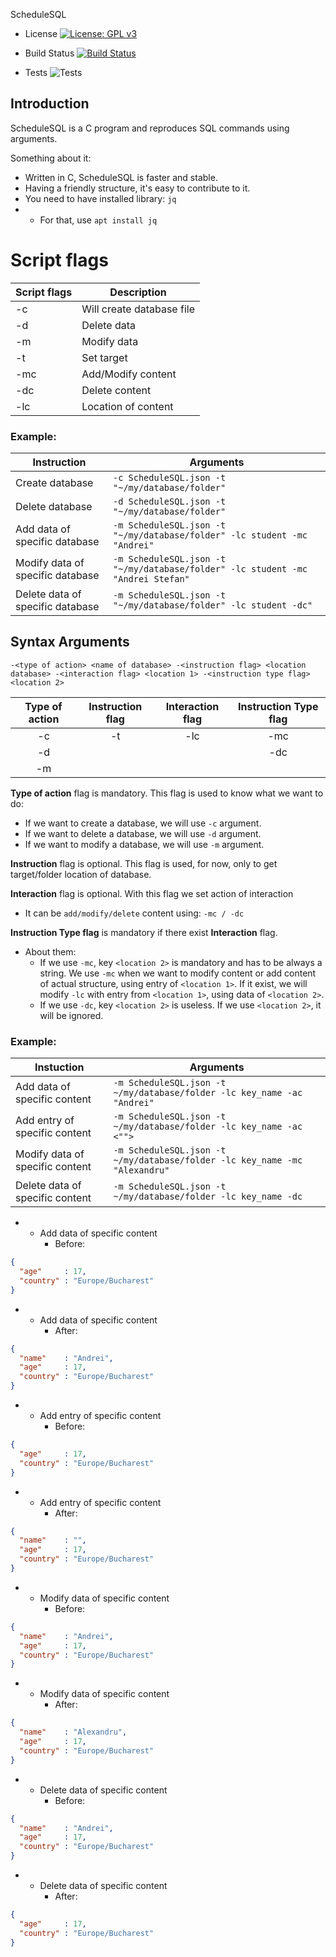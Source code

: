 ScheduleSQL

* License [![License: GPL v3](https://img.shields.io/badge/License-GPL%20v3-blue.svg)](LICENSE)

* Build Status [![Build Status](https://travis-ci.com/nicugnm/ScheduleSQL.svg?branch=main)](https://travis-ci.org/nicugnm/ScheduleSQL)

* Tests ![Tests]()




Introduction
-------------

ScheduleSQL is a C program and reproduces SQL commands using arguments.

Something about it:

* Written in C, ScheduleSQL is faster and stable.
* Having a friendly structure, it's easy to contribute to it.
* You need to have installed library: `jq`
*
    * For that, use `apt install jq`

# Script flags

| Script flags | Description                                                                           |
| ------------ | ------------------------------------------------------------------------------------- |
| -c           | Will create database file                               |
| -d           | Delete data                                                                      |
| -m           | Modify data                                                                 |
| -t           | Set target                           | |
| -mc          | Add/Modify content
| -dc          | Delete content
| -lc          | Location of content

### Example:

| Instruction                        | Arguments                        |
| --------------------------------  | --------------------------------------------------   |
| Create database                   | ``-c ScheduleSQL.json -t "~/my/database/folder"``  |
| Delete database                   | ``-d ScheduleSQL.json -t "~/my/database/folder"``  |
| Add data of specific database  | ``-m ScheduleSQL.json -t "~/my/database/folder" -lc student -mc "Andrei"`` |
| Modify data of specific database | ``-m ScheduleSQL.json -t "~/my/database/folder" -lc student -mc "Andrei Stefan"`` |
| Delete data of specific database | ``-m ScheduleSQL.json -t "~/my/database/folder" -lc student -dc"`` |

## Syntax Arguments

``-<type of action> <name of database> -<instruction flag> <location database> -<interaction flag> <location 1> -<instruction type flag> <location 2>``

| Type of action | Instruction flag | Interaction flag | Instruction Type flag |
| :---: | :---: | :---: | :---: |
| -c | -t | -lc | -mc
| -d |    |  | -dc
| -m |    |  |

**Type of action** flag is mandatory. This flag is used to know what we want to do:

* If we want to create a database, we will use `-c` argument.
* If we want to delete a database, we will use `-d` argument.
* If we want to modify a database, we will use `-m` argument.

**Instruction** flag is optional. This flag is used, for now, only to get target/folder location of database.

**Interaction** flag is optional. With this flag we set action of interaction

* It can be `add/modify/delete` content using: `-mc / -dc`

**Instruction Type flag** is mandatory if there exist **Interaction** flag.

* About them:
    - If we use `-mc`, key `<location 2>` is mandatory and has to be always a string. We use `-mc` when we want to
      modify content or add content of actual structure, using entry of `<location 1>`. If it exist, we will
      modify `-lc` with entry from `<location 1>`, using data of `<location 2>`.
    - If we use `-dc`, key `<location 2>` is useless. If we use `<location 2>`, it will be ignored.

### Example:

| Instuction                        | Arguments                        |
| --------------------------------  | --------------------------------------------------   |
| Add data of specific content     | ``-m ScheduleSQL.json -t ~/my/database/folder -lc key_name -ac "Andrei"`` |
| Add entry of specific content    | ``-m ScheduleSQL.json -t ~/my/database/folder -lc key_name -ac <"">`` |
| Modify data of specific content  | ``-m ScheduleSQL.json -t ~/my/database/folder -lc key_name -mc "Alexandru"`` |
| Delete data of specific content | ``-m ScheduleSQL.json -t ~/my/database/folder -lc key_name -dc`` |

* * Add data of specific content
     * Before:

```json
{
  "age"     : 17,
  "country" : "Europe/Bucharest"
}
```

* * Add data of specific content
    * After:

```json
{
  "name"    : "Andrei",
  "age"     : 17,
  "country" : "Europe/Bucharest"
}
```

* * Add entry of specific content
    * Before:

```json
{
  "age"     : 17,
  "country" : "Europe/Bucharest"
}
```
* * Add entry of specific content
    * After:

```json
{
  "name"    : "",
  "age"     : 17,
  "country" : "Europe/Bucharest"
}
```

* * Modify data of specific content
    * Before:

```json
{
  "name"    : "Andrei",
  "age"     : 17,
  "country" : "Europe/Bucharest"
}
```

*
    * Modify data of specific content
        * After:

```json
{
  "name"    : "Alexandru",
  "age"     : 17,
  "country" : "Europe/Bucharest"
}
```

*
    * Delete data of specific content
        * Before:

```json
{
  "name"    : "Andrei",
  "age"     : 17,
  "country" : "Europe/Bucharest"
}
```

*
    * Delete data of specific content
        * After:

```json
{
  "age"     : 17,
  "country" : "Europe/Bucharest"
}
```
